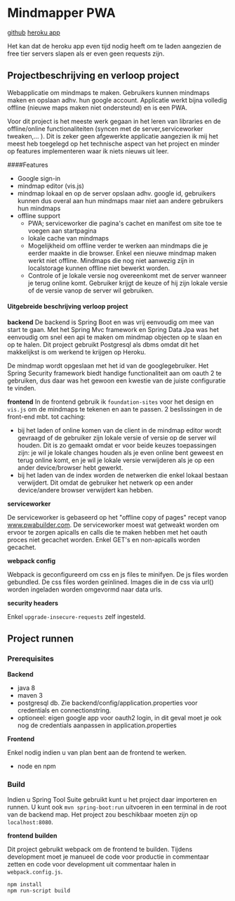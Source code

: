 # Mindmapper PWA

[github](https://github.com/BaesKevin/mindmap)
[heroku app](https://mindmapper.herokuapp.com)

Het kan dat de heroku app even tijd nodig heeft om te laden aangezien de free tier servers slapen als er even geen requests zijn.

## Projectbeschrijving en verloop project

Webapplicatie om mindmaps te maken. Gebruikers kunnen mindmaps maken en opslaan adhv. hun google account. Applicatie werkt bijna volledig offline (nieuwe maps maken niet ondersteund) en is een PWA.

Voor dit project is het meeste werk gegaan in het leren van libraries en de offline/online functionaliteiten (syncen met de server,serviceworker tweaken,... ). Dit is zeker geen afgewerkte applicatie aangezien ik mij het meest heb toegelegd op het technische aspect van het project en minder op features implementeren waar ik niets nieuws uit leer.

####Features

* Google sign-in
* mindmap editor (vis.js)
* mindmap lokaal en op de server opslaan adhv. google id, gebruikers kunnen dus overal aan hun mindmaps maar niet aan andere gebruikers hun mindmaps
* offline support
  * PWA; serviceworker die pagina's cachet en manifest om site toe te voegen aan startpagina
  * lokale cache van mindmaps
  * Mogelijkheid om offline verder te werken aan mindmaps die je eerder maakte in die browser. Enkel een nieuwe mindmap maken werkt niet offline. Mindmaps die nog niet aanwezig zijn in localstorage kunnen offline niet bewerkt worden.
  * Controle of je lokale versie nog overeenkomt met de server wanneer je terug online komt. Gebruiker krijgt de keuze of hij zijn lokale versie of de versie vanop de server wil gebruiken.

#### Uitgebreide beschrijving verloop project
**backend**
De backend is Spring Boot en was vrij eenvoudig om mee van start te gaan. Met het Spring Mvc framework en Spring Data Jpa was het eenvoudig om snel een api te maken om mindmap objecten op te slaan en op te halen. Dit project gebruikt Postgresql als dbms omdat dit het makkelijkst is om werkend te krijgen op Heroku. 

De mindmap wordt opgeslaan met het id van de googlegebruiker. Het Spring Security framework biedt handige functionaliteit aan om oauth 2 te gebruiken, dus daar was het gewoon een kwestie van de juiste configuratie te vinden. 

**frontend**
In de frontend gebruik ik ```foundation-sites``` voor het design en ```vis.js``` om de mindmaps te tekenen en aan te passen.
2 beslissingen in de front-end mbt. tot caching:

* bij het laden of online komen van de client in de mindmap editor wordt gevraagd of de gebruiker zijn lokale versie of versie op de server wil houden. Dit is zo gemaakt omdat er voor beide keuzes toepassingen zijn: je wil je lokale changes houden als je even online bent geweest en terug online komt, en je wil je lokale versie verwijderen als je op een ander device/browser hebt gewerkt.
* bij het laden van de index worden de netwerken die enkel lokaal bestaan verwijdert. Dit omdat de gebruiker het netwerk op een ander device/andere browser verwijdert kan hebben.

**serviceworker**

De serviceworker is gebaseerd op het "offline copy of pages" recept vanop www.pwabuilder.com. 
De serviceworker moest wat getweakt worden om ervoor te zorgen
apicalls en calls die te maken hebben met het oauth proces niet gecachet worden. Enkel GET's en non-apicalls worden gecachet.

**webpack config**

Webpack is geconfigureerd om css en js files te minifyen. De js files worden gebundled. De css files worden geïnlined. Images die in de css via url() worden ingeladen worden omgevormd naar data urls.

**security headers**

Enkel ```upgrade-insecure-requests``` zelf ingesteld. 

## Project runnen

### Prerequisites

**Backend** 
* java 8
* maven 3
* postgresql db. Zie backend/config/application.properties voor credentials en connectionstring.
* optioneel: eigen google app voor oauth2 login, in dit geval moet je ook nog de credentials aanpassen in application.properties

**Frontend**

Enkel nodig indien u van plan bent aan de frontend te werken.

* node en npm

### Build

Indien u Spring Tool Suite gebruikt kunt u het project daar importeren en runnen.
U kunt ook ```mvn spring-boot:run``` uitvoeren in een terminal in de root van de backend map. Het project zou beschikbaar moeten zijn op ```localhost:8080```.

**frontend builden**

Dit project gebruikt webpack om de frontend te builden.
Tijdens development moet je manueel de code voor productie in commentaar zetten en code voor development uit commentaar halen in ```webpack.config.js```.

    npm install
    npm run-script build

